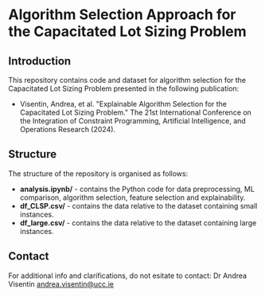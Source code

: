 # Algorithm Selection Approach for the Capacitated Lot Sizing Problem

## Introduction
This repository contains code and dataset for algorithm selection for the Capacitated Lot Sizing Problem presented in the following publication:
* Visentin, Andrea, et al. "Explainable Algorithm Selection for the Capacitated Lot Sizing Problem." The 21st International Conference on the Integration of Constraint Programming, Artificial Intelligence,
and Operations Research (2024).

## Structure
The structure of the repository is organised as follows:
* **analysis.ipynb/** - contains the Python code for data preprocessing, ML comparison, algorithm selection, feature selection and explainability.
* **df_CLSP.csv/** - contains the data relative to the dataset containing small instances.
* **df_large.csv/** - contains the data relative to the dataset containing large instances.

## Contact 
For additional info and clarifications, do not esitate to contact:
Dr Andrea Visentin
andrea.visentin@ucc.ie

